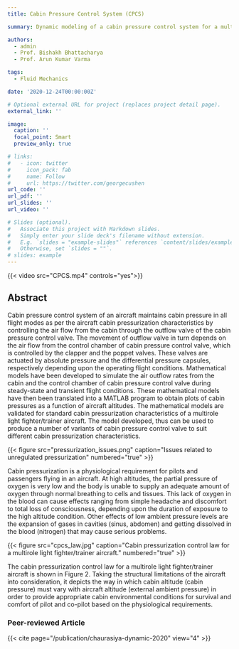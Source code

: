 ```yaml
---
title: Cabin Pressure Control System (CPCS)

summary: Dynamic modeling of a cabin pressure control system for a multirole fighter aircraft

authors: 
  - admin
  - Prof. Bishakh Bhattacharya
  - Prof. Arun Kumar Varma

tags:
  - Fluid Mechanics

date: '2020-12-24T00:00:00Z'

# Optional external URL for project (replaces project detail page).
external_link: ''

image:
  caption: ''
  focal_point: Smart
  preview_only: true

# links:
#   - icon: twitter
#     icon_pack: fab
#     name: Follow
#     url: https://twitter.com/georgecushen
url_code: ''
url_pdf: ''
url_slides: ''
url_video: ''

# Slides (optional).
#   Associate this project with Markdown slides.
#   Simply enter your slide deck's filename without extension.
#   E.g. `slides = "example-slides"` references `content/slides/example-slides.md`.
#   Otherwise, set `slides = ""`.
# slides: example
---
```

{{< video src="CPCS.mp4"  controls="yes">}}

## Abstract
Cabin pressure control system of an aircraft maintains cabin pressure in all flight modes as per the aircraft cabin pressurization characteristics by controlling the air flow from the cabin through the outflow valve of the cabin pressure control valve. The movement of outflow valve in turn depends on the air flow from the control chamber of cabin pressure control valve, which is controlled by the clapper and the poppet valves. These valves are actuated by absolute pressure and the differential pressure capsules, respectively depending upon the operating flight conditions. Mathematical models have been developed to simulate the air outflow rates from the cabin and the control chamber of cabin pressure control valve during steady-state and transient flight conditions. These mathematical models have then been translated into a MATLAB program to obtain plots of cabin pressures as a function of aircraft altitudes. The mathematical models are validated for standard cabin pressurization characteristics of a multirole light fighter/trainer aircraft. The model developed, thus can be used to produce a number of variants of cabin pressure control valve to suit different cabin pressurization characteristics.

{{< figure src="pressurization_issues.png" caption="Issues related to unregulated pressurization" numbered="true" >}}

Cabin pressurization is a physiological requirement for pilots and passengers flying in an aircraft. At high altitudes, the partial pressure of oxygen is very low and the body is unable to supply an adequate amount of oxygen through normal breathing to cells and tissues. This lack of oxygen in the blood can cause effects ranging from simple headache and discomfort to total loss of consciousness, depending upon the duration of exposure to the high altitude condition. Other effects of low ambient pressure levels are the expansion of gases in cavities (sinus, abdomen) and getting dissolved in the blood (nitrogen) that may cause serious problems.

{{< figure src="cpcs_law.jpg" caption="Cabin pressurization control law for a multirole light fighter/trainer aircraft." numbered="true" >}}

The cabin pressurization control law for a multirole light fighter/trainer aircraft is shown in Figure 2. Taking the structural limitations of the aircraft into consideration, it depicts the way in which cabin altitude (cabin pressure) must vary with aircraft altitude (external ambient pressure) in order to provide appropriate cabin environmental conditions for survival and comfort of pilot and co-pilot based on the physiological requirements.

### Peer-reviewed Article
{{< cite page="/publication/chaurasiya-dynamic-2020" view="4" >}}
